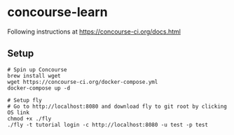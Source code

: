 # concourse-learn

Following instructions at https://concourse-ci.org/docs.html

## Setup

```
# Spin up Concourse
brew install wget
wget https://concourse-ci.org/docker-compose.yml
docker-compose up -d

# Setup fly
# Go to http://localhost:8080 and download fly to git root by clicking OS link
chmod +x ./fly
./fly -t tutorial login -c http://localhost:8080 -u test -p test
